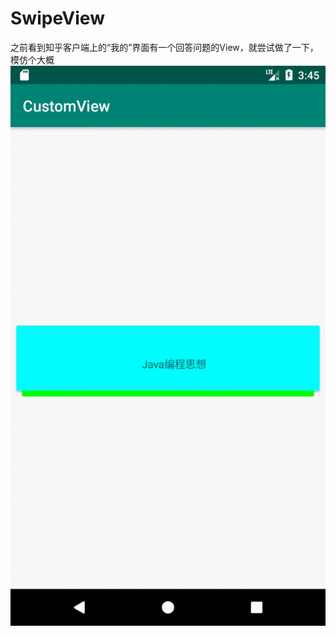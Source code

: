 # SwipeView
之前看到知乎客户端上的“我的”界面有一个回答问题的View，就尝试做了一下，模仿个大概
![动图展示](https://github.com/weibinhwb/SwipeView/blob/master/app/src/main/res/drawable/view.gif)
